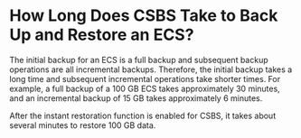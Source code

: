 # How Long Does CSBS Take to Back Up and Restore an ECS?<a name="EN-US_TOPIC_0056584605"></a>

The initial backup for an ECS is a full backup and subsequent backup operations are all incremental backups. Therefore, the initial backup takes a long time and subsequent incremental operations take shorter times. For example, a full backup of a 100 GB ECS takes approximately 30 minutes, and an incremental backup of 15 GB takes approximately 6 minutes.

After the instant restoration function is enabled for CSBS, it takes about several minutes to restore 100 GB data.

